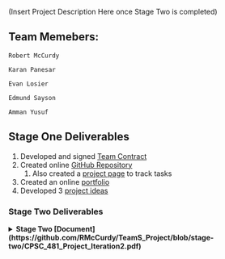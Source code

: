 (Insert Project Description Here once Stage Two is completed)

## Team Memebers:
```
Robert McCurdy

Karan Panesar

Evan Losier

Edmund Sayson

Amman Yusuf
```
## Stage One Deliverables
1. Developed and signed [Team Contract](https://github.com/RMcCurdy/TeamS_Project/blob/stage-one/TeamContractHandout.pdf)
1. Created online [GitHub Repository](https://github.com/RMcCurdy/TeamS_Project)
    1. Also created a [project page](https://github.com/users/RMcCurdy/projects/1) to track tasks
1. Created an online [portfolio](https://rmccurdy.github.io/TeamS_Project/)
1. Developed 3 [project ideas](https://github.com/RMcCurdy/TeamS_Project/blob/stage-one/stage_one_project_ideas.pdf)

### Stage Two Deliverables
<details>
    <summary><b>Stage Two [Document](https://github.com/RMcCurdy/TeamS_Project/blob/stage-two/CPSC_481_Project_Iteration2.pdf)</b></summary>
<br>
<ol>
    <li>Provided a succinct project description</li>
    <li>Identified Stakeholders</li>
    <li>Conducted 3 user research methods based on the IDEO Method Cards.</li>
    <ol>
        <li> Conducted a Competitive Product Survey [Survey](https://github.com/RMcCurdy/TeamS_Project/blob/stage-two/CPSC_481_Project_Iteration2.pdf)</li>
        <li> Conducted Extreme User Interviews [Interview](https://github.com/RMcCurdy/TeamS_Project/blob/stage-two/CPSC_481_Project_Iteration2.pdf)</li>
        <li> Conducted Flow Analysis [Analysis](https://github.com/RMcCurdy/TeamS_Project/blob/stage-two/CPSC_481_Project_Iteration2.pdf)</li>
    </ol>
    
<li><details> <summary>Generated User Tasks</summary>
    <ol>
        <li>Task</li>
    </ol>
   </details></li>
<li> Appendix/Raw Data of research methods. (insert link here)</li>
<li>(Possible references)</li>
</ol>

</details>


